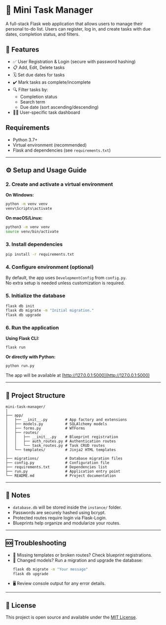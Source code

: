 # 📝 Mini Task Manager

A full-stack Flask web application that allows users to manage their personal to-do list. Users can register, log in, and create tasks with due dates, completion status, and filters.

## 🚀 Features

- ✅ User Registration & Login (secure with password hashing)
- 📋 Add, Edit, Delete tasks
- 🗓️ Set due dates for tasks
- ✔️ Mark tasks as complete/incomplete
- 🔍 Filter tasks by:
  - Completion status
  - Search term
  - Due date (sort ascending/descending)
- 🧑‍💻 User-specific task dashboard

## Requirements

- Python 3.7+
- Virtual environment (recommended)
- Flask and dependencies (see `requirements.txt`)

---

## ⚙️ Setup and Usage Guide

### 2. Create and activate a virtual environment

**On Windows:**
```bash
python -m venv venv
venv\Scripts\activate
```

**On macOS/Linux:**
```bash
python3 -m venv venv
source venv/bin/activate
```

### 3. Install dependencies

```bash
pip install -r requirements.txt
```

### 4. Configure environment (optional)

By default, the app uses `DevelopmentConfig` from `config.py`.  
No extra setup is needed unless customization is required.

### 5. Initialize the database

```bash
flask db init
flask db migrate -m "Initial migration."
flask db upgrade
```

### 6. Run the application

**Using Flask CLI:**
```bash
flask run
```

**Or directly with Python:**
```bash
python run.py
```

The app will be available at [http://127.0.0.1:5000](http://127.0.0.1:5000)

---

## 📁 Project Structure

```
mini-task-manager/
│
├── app/
│   ├── __init__.py        # App factory and extensions
│   ├── models.py          # SQLAlchemy models
│   ├── forms.py           # WTForms
│   ├── routes/
│   │   ├── __init__.py    # Blueprint registration
│   │   ├── auth_routes.py # Authentication routes
│   │   └── task_routes.py # Task CRUD routes
│   └── templates/         # Jinja2 HTML templates
│
├── migrations/            # Database migration files
├── config.py              # Configuration file
├── requirements.txt       # Dependencies list
├── run.py                 # Application entry point
└── README.md              # Project documentation
```

---

## 🧩 Notes

- `database.db` will be stored inside the `instance/` folder.
- Passwords are securely hashed using bcrypt.
- Protected routes require login via Flask-Login.
- Blueprints help organize and modularize your routes.

---

## 🆘 Troubleshooting

- 🔧 Missing templates or broken routes? Check blueprint registrations.
- 🧮 Changed models? Run a migration and upgrade the database:
  ```bash
  flask db migrate -m "Your message"
  flask db upgrade
  ```
- 🖥️ Review console output for any error details.

---

## 📄 License

This project is open source and available under the [MIT License](https://opensource.org/licenses/MIT).
  
